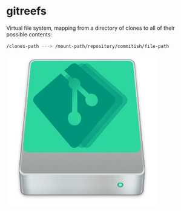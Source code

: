 # gitreefs

Virtual file system, mapping from a directory of clones to all of their possible contents:

```bash
/clones-path ---> /mount-path/repository/commitish/file-path
```

![icon](./gitreefs.png)
